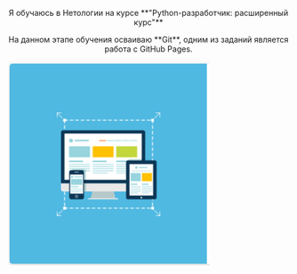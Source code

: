<p style="text-align:center">Я обучаюсь в Нетологии на курсе **"Python-разработчик: расширенный курс"**</p>

<p style="text-align:center">На данном этапе обучения осваиваю **Git**, одним из заданий является работа с GitHub Pages.</p>

![alt text](image.png)